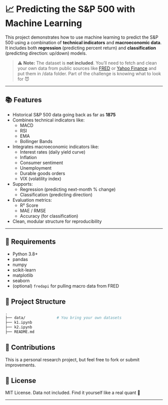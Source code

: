 # 📈 Predicting the S&P 500 with Machine Learning

This project demonstrates how to use machine learning to predict the S&P 500 using a combination of **technical indicators** and **macroeconomic data**. It includes both **regression** (predicting percent return) and **classification** (predicting direction: up/down) models.

> ⚠️ **Note:** The dataset is **not included**. You’ll need to fetch and clean your own data from public sources like [FRED](https://fred.stlouisfed.org/) or [Yahoo Finance](https://finance.yahoo.com/) and put them in /data folder. Part of the challenge is knowing what to look for 😈

---

## 📚 Features

- Historical S&P 500 data going back as far as **1875**
- Combines technical indicators like:
  - MACD
  - RSI
  - EMA
  - Bollinger Bands
- Integrates macroeconomic indicators like:
  - Interest rates (daily yield curve)
  - Inflation
  - Consumer sentiment
  - Unemployment
  - Durable goods orders
  - VIX (volatility index)
- Supports:
  - Regression (predicting next-month % change)
  - Classification (predicting direction)
- Evaluation metrics:
  - R² Score
  - MAE / RMSE
  - Accuracy (for classification)
- Clean, modular structure for reproducibility

---

## 🔧 Requirements

- Python 3.8+
- pandas
- numpy
- scikit-learn
- matplotlib
- seaborn
- (optional) `fredapi` for pulling macro data from FRED


## 📁 Project Structure
```graphql
.
├── data/              # You bring your own datasets
├── k1.ipynb       
├── k2.ipynb          
├── README.md
```


## 🧠 Contributions
This is a personal research project, but feel free to fork or submit improvements.

## 📜 License
MIT License.
Data not included. Find it yourself like a real quant 🔎



---


